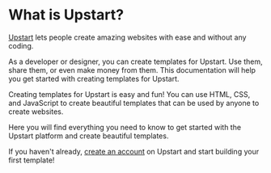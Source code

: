 # What is Upstart?

[Upstart](https://upstart.gg) lets people create amazing websites with ease and without any coding.

As a developer or designer, you can create templates for Upstart. Use them, share them, or even make money from them. This documentation will help you get started with creating templates for Upstart.

Creating templates for Upstart is easy and fun! You can use HTML, CSS, and JavaScript to create beautiful templates that can be used by anyone to create websites.

Here you will find everything you need to know to get started with the Upstart platform and create beautiful templates.

If you haven't already, [create an account](https://upstart.gg) on Upstart and start building your first template!
